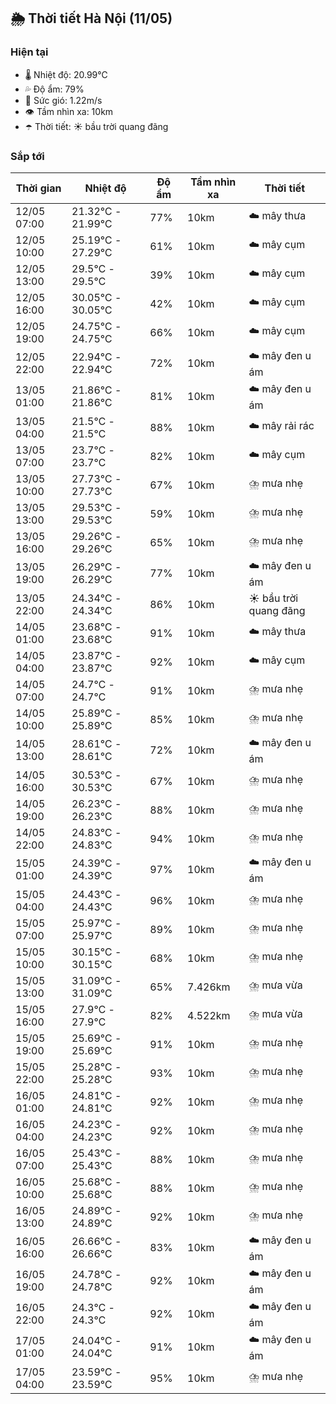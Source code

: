 ## 🌦️ Thời tiết Hà Nội (11/05)

### Hiện tại

- 🌡️ Nhiệt độ: 20.99℃
- 💦 Độ ẩm: 79%
- 💨 Sức gió: 1.22m/s
- 👁️ Tầm nhìn xa: 10km
- ☂️ Thời tiết: ☀️ bầu trời quang đãng

### Sắp tới

| Thời gian | Nhiệt độ | Độ ẩm | Tầm nhìn xa | Thời tiết |
| --- | --- | --- | --- | --- |
| 12/05 07:00 | 21.32℃ - 21.99℃ | 77% | 10km | ☁️ mây thưa |
| 12/05 10:00 | 25.19℃ - 27.29℃ | 61% | 10km | ☁️ mây cụm |
| 12/05 13:00 | 29.5℃ - 29.5℃ | 39% | 10km | ☁️ mây cụm |
| 12/05 16:00 | 30.05℃ - 30.05℃ | 42% | 10km | ☁️ mây cụm |
| 12/05 19:00 | 24.75℃ - 24.75℃ | 66% | 10km | ☁️ mây cụm |
| 12/05 22:00 | 22.94℃ - 22.94℃ | 72% | 10km | ☁️ mây đen u ám |
| 13/05 01:00 | 21.86℃ - 21.86℃ | 81% | 10km | ☁️ mây đen u ám |
| 13/05 04:00 | 21.5℃ - 21.5℃ | 88% | 10km | ☁️ mây rải rác |
| 13/05 07:00 | 23.7℃ - 23.7℃ | 82% | 10km | ☁️ mây cụm |
| 13/05 10:00 | 27.73℃ - 27.73℃ | 67% | 10km | ⛈️ mưa nhẹ |
| 13/05 13:00 | 29.53℃ - 29.53℃ | 59% | 10km | ⛈️ mưa nhẹ |
| 13/05 16:00 | 29.26℃ - 29.26℃ | 65% | 10km | ⛈️ mưa nhẹ |
| 13/05 19:00 | 26.29℃ - 26.29℃ | 77% | 10km | ☁️ mây đen u ám |
| 13/05 22:00 | 24.34℃ - 24.34℃ | 86% | 10km | ☀️ bầu trời quang đãng |
| 14/05 01:00 | 23.68℃ - 23.68℃ | 91% | 10km | ☁️ mây thưa |
| 14/05 04:00 | 23.87℃ - 23.87℃ | 92% | 10km | ☁️ mây cụm |
| 14/05 07:00 | 24.7℃ - 24.7℃ | 91% | 10km | ⛈️ mưa nhẹ |
| 14/05 10:00 | 25.89℃ - 25.89℃ | 85% | 10km | ⛈️ mưa nhẹ |
| 14/05 13:00 | 28.61℃ - 28.61℃ | 72% | 10km | ☁️ mây đen u ám |
| 14/05 16:00 | 30.53℃ - 30.53℃ | 67% | 10km | ⛈️ mưa nhẹ |
| 14/05 19:00 | 26.23℃ - 26.23℃ | 88% | 10km | ⛈️ mưa nhẹ |
| 14/05 22:00 | 24.83℃ - 24.83℃ | 94% | 10km | ⛈️ mưa nhẹ |
| 15/05 01:00 | 24.39℃ - 24.39℃ | 97% | 10km | ☁️ mây đen u ám |
| 15/05 04:00 | 24.43℃ - 24.43℃ | 96% | 10km | ⛈️ mưa nhẹ |
| 15/05 07:00 | 25.97℃ - 25.97℃ | 89% | 10km | ⛈️ mưa nhẹ |
| 15/05 10:00 | 30.15℃ - 30.15℃ | 68% | 10km | ⛈️ mưa nhẹ |
| 15/05 13:00 | 31.09℃ - 31.09℃ | 65% | 7.426km | ⛈️ mưa vừa |
| 15/05 16:00 | 27.9℃ - 27.9℃ | 82% | 4.522km | ⛈️ mưa vừa |
| 15/05 19:00 | 25.69℃ - 25.69℃ | 91% | 10km | ⛈️ mưa nhẹ |
| 15/05 22:00 | 25.28℃ - 25.28℃ | 93% | 10km | ⛈️ mưa nhẹ |
| 16/05 01:00 | 24.81℃ - 24.81℃ | 92% | 10km | ⛈️ mưa nhẹ |
| 16/05 04:00 | 24.23℃ - 24.23℃ | 92% | 10km | ⛈️ mưa nhẹ |
| 16/05 07:00 | 25.43℃ - 25.43℃ | 88% | 10km | ⛈️ mưa nhẹ |
| 16/05 10:00 | 25.68℃ - 25.68℃ | 88% | 10km | ⛈️ mưa nhẹ |
| 16/05 13:00 | 24.89℃ - 24.89℃ | 92% | 10km | ⛈️ mưa nhẹ |
| 16/05 16:00 | 26.66℃ - 26.66℃ | 83% | 10km | ☁️ mây đen u ám |
| 16/05 19:00 | 24.78℃ - 24.78℃ | 92% | 10km | ☁️ mây đen u ám |
| 16/05 22:00 | 24.3℃ - 24.3℃ | 92% | 10km | ☁️ mây đen u ám |
| 17/05 01:00 | 24.04℃ - 24.04℃ | 91% | 10km | ☁️ mây đen u ám |
| 17/05 04:00 | 23.59℃ - 23.59℃ | 95% | 10km | ⛈️ mưa nhẹ |

